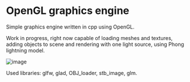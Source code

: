 # OpenGL graphics engine

Simple graphics engine written in cpp using OpenGL.

Work in progress,
right now capable of loading meshes and textures, adding objects to scene and rendering with one light source, using Phong lightning model.

![image](https://github.com/wojciechloboda/opengl_renderer/assets/46354460/a029b690-7f31-4bf1-89ad-66ed88db9888)


Used libraries:
glfw, glad, OBJ_loader, stb_image, glm.



